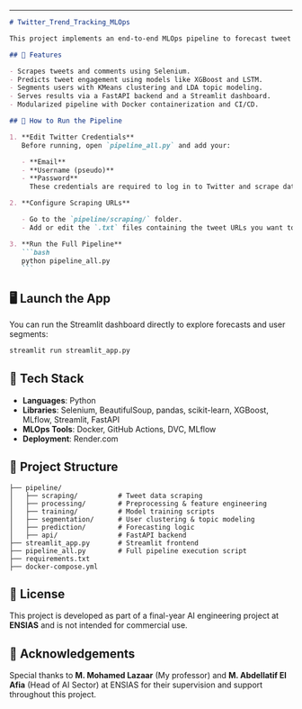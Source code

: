 ---

````markdown
# Twitter_Trend_Tracking_MLOps

This project implements an end-to-end MLOps pipeline to forecast tweet engagement and segment Twitter users based on their interactions with selected tech companies (Apple, Samsung, Nintendo). It integrates machine learning, data scraping, natural language processing, deployment, and monitoring into a reproducible and scalable system.

## 📌 Features

- Scrapes tweets and comments using Selenium.
- Predicts tweet engagement using models like XGBoost and LSTM.
- Segments users with KMeans clustering and LDA topic modeling.
- Serves results via a FastAPI backend and a Streamlit dashboard.
- Modularized pipeline with Docker containerization and CI/CD.

## 🚀 How to Run the Pipeline

1. **Edit Twitter Credentials**  
   Before running, open `pipeline_all.py` and add your:

   - **Email**
   - **Username (pseudo)**
   - **Password**  
     These credentials are required to log in to Twitter and scrape data.

2. **Configure Scraping URLs**

   - Go to the `pipeline/scraping/` folder.
   - Add or edit the `.txt` files containing the tweet URLs you want to scrape (one URL per line).

3. **Run the Full Pipeline**
   ```bash
   python pipeline_all.py
   ```
````

## 🖥️ Launch the App

You can run the Streamlit dashboard directly to explore forecasts and user segments:

```bash
streamlit run streamlit_app.py
```

## 🧰 Tech Stack

- **Languages**: Python
- **Libraries**: Selenium, BeautifulSoup, pandas, scikit-learn, XGBoost, MLflow, Streamlit, FastAPI
- **MLOps Tools**: Docker, GitHub Actions, DVC, MLflow
- **Deployment**: Render.com

## 📁 Project Structure

```
├── pipeline/
│   ├── scraping/          # Tweet data scraping
│   ├── processing/        # Preprocessing & feature engineering
│   ├── training/          # Model training scripts
│   ├── segmentation/      # User clustering & topic modeling
│   ├── prediction/        # Forecasting logic
│   ├── api/               # FastAPI backend
├── streamlit_app.py       # Streamlit frontend
├── pipeline_all.py        # Full pipeline execution script
├── requirements.txt
├── docker-compose.yml
```

## 📄 License

This project is developed as part of a final-year AI engineering project at **ENSIAS** and is not intended for commercial use.

## 🙏 Acknowledgements

Special thanks to **M. Mohamed Lazaar** (My professor) and **M. Abdellatif El Afia** (Head of AI Sector) at ENSIAS for their supervision and support throughout this project.
